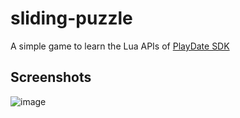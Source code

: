 # sliding-puzzle
A simple game to learn the Lua APIs of [PlayDate SDK](https://sdk.play.date/1.9.0/Inside%20Playdate.html)

## Screenshots

![image](https://user-images.githubusercontent.com/7760/156899491-00069a06-94a8-40a7-b8de-a95e91b9e00e.png)
